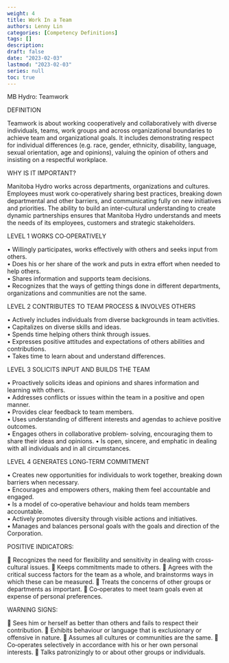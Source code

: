 ```yaml
---
weight: 4
title: Work In a Team
authors: Lenny Lin
categories: [Competency Definitions]
tags: []
description: 
draft: false
date: "2023-02-03"
lastmod: "2023-02-03"
series: null
toc: true
---
```


MB Hydro: Teamwork

<!--more-->

DEFINITION

Teamwork is about working cooperatively and collaboratively with diverse individuals, teams, work groups and across organizational boundaries to achieve team and organizational goals. It includes demonstrating respect for individual differences (e.g. race, gender, ethnicity, disability, language, sexual orientation, age and opinions), valuing the opinion of others and insisting on a respectful workplace.


WHY IS IT IMPORTANT?

Manitoba Hydro works across departments, organizations and cultures. Employees must work co‐operatively sharing best practices, breaking down departmental and other barriers, and communicating fully on new initiatives and priorities.  The ability to build an inter‐cultural understanding to create dynamic partnerships ensures that Manitoba Hydro understands and meets the needs of its employees, customers and strategic stakeholders.


LEVEL 1 WORKS CO‐OPERATIVELY

• Willingly participates, works effectively with others and seeks input from others.  
• Does his or her share of the work and puts in extra effort when needed to help others.  
• Shares information and supports team decisions.  
• Recognizes that the ways of getting things done in different departments, organizations and communities are not the same.  

LEVEL 2 CONTRIBUTES TO TEAM PROCESS & INVOLVES OTHERS

• Actively includes individuals from diverse backgrounds in team activities.  
• Capitalizes on diverse skills and ideas.  
• Spends time helping others think through issues.   
• Expresses positive attitudes and expectations of others abilities and contributions.  
• Takes time to learn about and understand differences.  

LEVEL 3 SOLICITS INPUT AND BUILDS THE TEAM

• Proactively solicits ideas and opinions and shares information and learning with others.   
• Addresses conflicts or issues within the team in a positive and open manner.  
• Provides clear feedback to team members.  
• Uses understanding of different interests and agendas to achieve positive outcomes.  
• Engages others in collaborative problem‐ solving, encouraging them to share their ideas and opinions.
• Is open, sincere, and emphatic in dealing with all individuals and in all circumstances.  

LEVEL 4 GENERATES LONG‐TERM COMMITMENT

• Creates new opportunities for individuals to work together, breaking down barriers when necessary.   
• Encourages and empowers others, making them feel accountable and engaged.   
• Is a model of co‐operative behaviour and holds team members accountable.  
• Actively promotes diversity through visible actions and initiatives.   
• Manages and balances personal goals with the goals and direction of the Corporation.


POSITIVE INDICATORS: 

 Recognizes the need for flexibility and sensitivity in dealing with cross‐cultural issues.
 Keeps commitments made to others.
 Agrees with the critical success factors for the team as a whole, and
brainstorms ways in which these can be measured.
 Treats the concerns of other groups or departments as important.
 Co‐operates to meet team goals even at expense of personal preferences.

WARNING SIGNS:

 Sees him or herself as better than others and fails to respect their contribution.
 Exhibits behaviour or language that is exclusionary or offensive in nature.
 Assumes all cultures or communities are the same.
 Co‐operates selectively in accordance with his or her own personal interests.
 Talks patronizingly to or about other groups or individuals.
